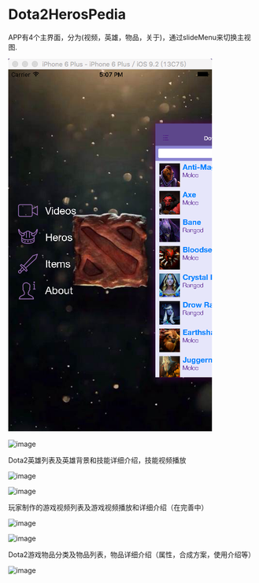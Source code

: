 # Dota2HerosPedia

APP有4个主界面，分为(视频，英雄，物品，关于)，通过slideMenu来切换主视图.

![image](https://github.com/haifuyun/Dota2HerosPedia/blob/master/ShowGIF/slideMenu.png?raw=true)

![image](https://github.com/haifuyun/Dota2HerosPedia/blob/master/ShowGIF/06.gif?raw=true)


Dota2英雄列表及英雄背景和技能详细介绍，技能视频播放


![image](https://github.com/haifuyun/Dota2HerosPedia/blob/master/ShowGIF/01.gif?raw=true)

![image](https://github.com/haifuyun/Dota2HerosPedia/blob/master/ShowGIF/02.gif?raw=true)

玩家制作的游戏视频列表及游戏视频播放和详细介绍（在完善中）

![image](https://github.com/haifuyun/Dota2HerosPedia/blob/master/ShowGIF/03.gif?raw=true)

![image](https://github.com/haifuyun/Dota2HerosPedia/blob/master/ShowGIF/04.gif?raw=true)

Dota2游戏物品分类及物品列表，物品详细介绍（属性，合成方案，使用介绍等）

![image](https://github.com/haifuyun/Dota2HerosPedia/blob/master/ShowGIF/05.gif?raw=true)




